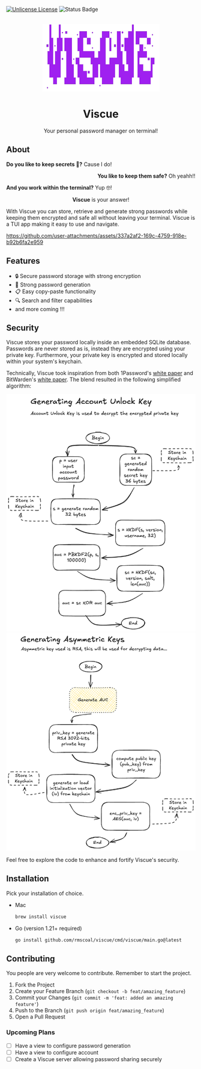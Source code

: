 [![Unlicense License][license-shield]][license-url]
![Status Badge](https://img.shields.io/badge/Status-BETA-yellow)

<br />
<div align="center">
  <a href="https://github.com/rmscoal/Best-README-Template">
    <img src="assets/logo.png" alt="Logo" width="312" height="180">
  </a>
<h1 align="center">Viscue</h1>
  <p align="center">
    Your personal password manager on terminal!
  </p>
</div>

## About
<p align="left"><strong>Do you like to keep secrets 🤫?</strong> Cause I do!</p>
<p align="right"><strong>You like to keep them safe?</strong> Oh yeahh!!</p>
<p align="left"><strong>And you work within the terminal?</strong> Yup 🤓!</p>
<p align="center"><strong>Viscue</strong> is your answer!</p>

With Viscue you can store,
retrieve and generate strong passwords while keeping them encrypted and safe all without leaving your terminal.
Viscue is a TUI app making it easy to use and navigate.

https://github.com/user-attachments/assets/337a2af2-169c-4759-918e-b92b6fa2e959

## Features
- 🔒 Secure password storage with strong encryption
- 🔑 Strong password generation
- 📋 Easy copy-paste functionality
- 🔍 Search and filter capabilities
- and more coming !!!

## Security
Viscue stores your password locally inside an embedded SQLite database. 
Passwords are never stored as is, instead they are encrypted using your private key.
Furthermore, your private key is encrypted and stored locally within your system's keychain.

Technically, Viscue took inspiration from both 1Password's [white paper](https://1passwordstatic.com/files/security/1password-white-paper.pdf) and BitWarden's [white paper](https://www.avangate.it/wp-content/uploads/2024/04/help-bitwarden-security-white-paper.pdf).
The blend resulted in the following simplified algorithm:

![Simplified algorithm to generate AUC](./docs/generate_auc.png)
![Simplified algorithm to generate asym keys](./docs/generate_asym_keys.png)

Feel free to explore the code to enhance and fortify Viscue's security.

## Installation
Pick your installation of choice.

- Mac
    ```sh
    brew install viscue
    ```
- Go (version 1.21+ required)
    ```sh
    go install github.com/rmscoal/viscue/cmd/viscue/main.go@latest
    ```

## Contributing
You people are very welcome to contribute. Remember to start the project.

1. Fork the Project
2. Create your Feature Branch (`git checkout -b feat/amazing_feature`)
3. Commit your Changes (`git commit -m 'feat: added an amazing feature'`)
4. Push to the Branch (`git push origin feat/amazing_feature`)
5. Open a Pull Request

### Upcoming Plans
- [ ] Have a view to configure password generation
- [ ] Have a view to configure account
- [ ] Create a Viscue server allowing password sharing securely

<!-- MARKDOWN LINKS & IMAGES -->
<!-- https://www.markdownguide.org/basic-syntax/#reference-style-links -->
[license-shield]: https://img.shields.io/github/license/rmscoal/viscue.svg?style=for-the-badge
[license-url]: https://github.com/rmscoal/viscue/blob/master/LICENSE.txt
